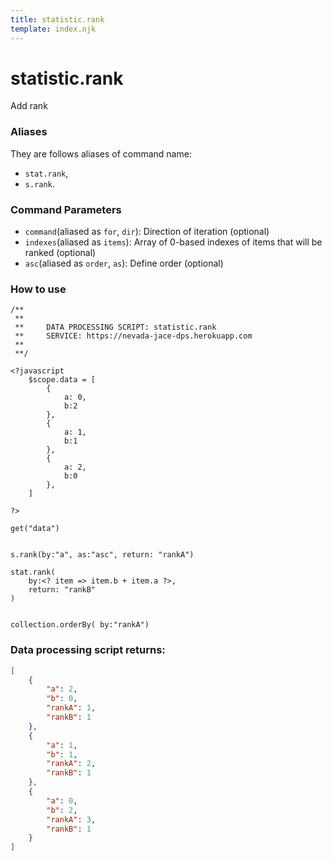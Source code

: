 ```yaml
---
title: statistic.rank
template: index.njk
---
```

# statistic.rank
Add rank


### Aliases
They are follows aliases of command name: 
+ ```stat.rank```,  
+ ```s.rank```.


### Command Parameters

+ ```command```(aliased as ```for```, ```dir```): Direction of iteration (optional)
+ ```indexes```(aliased as ```items```): Array of 0-based indexes of items that will be ranked (optional)
+ ```asc```(aliased as ```order```, ```as```): Define order (optional)


### How to use

```dps
/**
 **
 **     DATA PROCESSING SCRIPT: statistic.rank
 **     SERVICE: https://nevada-jace-dps.herokuapp.com
 **
 **/

<?javascript
    $scope.data = [
        {
            a: 0,
            b:2
        },
        {
            a: 1,
            b:1
        },
        {
            a: 2,
            b:0
        },
    ]
    
?>

get("data")


s.rank(by:"a", as:"asc", return: "rankA")

stat.rank(
    by:<? item => item.b + item.a ?>, 
    return: "rankB"
)


collection.orderBy( by:"rankA")
```


### Data processing script returns:

```json
[
    {
        "a": 2,
        "b": 0,
        "rankA": 1,
        "rankB": 1
    },
    {
        "a": 1,
        "b": 1,
        "rankA": 2,
        "rankB": 1
    },
    {
        "a": 0,
        "b": 2,
        "rankA": 3,
        "rankB": 1
    }
]
```
